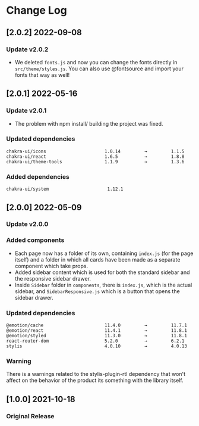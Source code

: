 # Change Log

## [2.0.2] 2022-09-08

### Update v2.0.2

- We deleted `fonts.js` and now you can change the fonts directly in `src/theme/styles.js`. You can also use @fontsource and import your fonts that way as well!
## [2.0.1] 2022-05-16

### Update v2.0.1

- The problem with npm install/ building the project was fixed.

### Updated dependencies

```
chakra-ui/icons                      1.0.14         →         1.1.5
chakra-ui/react                      1.6.5          →         1.8.8
chakra-ui/theme-tools                1.1.9          →         1.3.6
```

### Added dependencies

```
chakra-ui/system                      1.12.1
```

## [2.0.0] 2022-05-09

### Update v2.0.0

### Added components

- Each page now has a folder of its own, containing `index.js` (for the page itself) and a folder in which all cards have been made as a separate component which take props.
- Added sidebar content which is used for both the standard sidebar and the responsive sidebar drawer.
- Inside `Sidebar` folder in `components`, there is `index.js`, which is the actual sidebar, and `SidebarResponsive.js` which is a button that opens the sidebar drawer.

### Updated dependencies

```
@emotion/cache                       11.4.0         →         11.7.1
@emotion/react                       11.4.1         →         11.8.1
@emotion/styled                      11.3.0         →         11.8.1
react-router-dom                     5.2.0          →         6.2.1
stylis                               4.0.10         →         4.0.13
```

### Warning

There is a warnings related to the stylis-plugin-rtl dependency that won't affect on the behavior of the product its something with the library itself.

## [1.0.0] 2021-10-18

### Original Release


